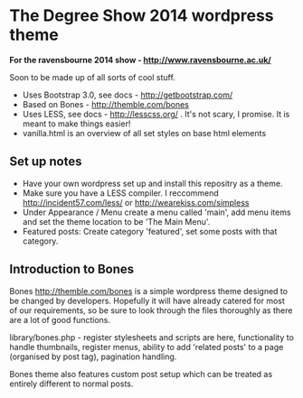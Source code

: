 # The Degree Show 2014 wordpress theme
__For the ravensbourne 2014 show - http://www.ravensbourne.ac.uk/__

Soon to be made up of all sorts of cool stuff.

* Uses Bootstrap 3.0, see docs - http://getbootstrap.com/
* Based on Bones - http://themble.com/bones
* Uses LESS, see docs - http://lesscss.org/ . It's not scary, I promise. It is meant to make things easier!
* vanilla.html is an overview of all set styles on base html elements

## Set up notes
* Have your own wordpress set up and install this repositry as a theme.
* Make sure you have a LESS compiler. I reccommend http://incident57.com/less/ or http://wearekiss.com/simpless
* Under Appearance / Menu create a menu called 'main', add menu items and set the theme location to be 'The Main Menu'.
* Featured posts: Create category 'featured', set some posts with that category.


## Introduction to Bones
Bones http://themble.com/bones is a simple wordpress theme designed to be changed by developers. Hopefully it will have already catered for most of our requirements, so be sure to look through the files thoroughly as there are a lot of good functions.

library/bones.php - register stylesheets and scripts are here, functionality to handle thumbnails, register menus, ability to add 'related posts' to a page (organised by post tag), pagination handling.

Bones theme also features custom post setup which can be treated as entirely different to normal posts.